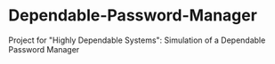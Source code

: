 # Dependable-Password-Manager
Project for "Highly Dependable Systems": Simulation of a Dependable Password Manager

